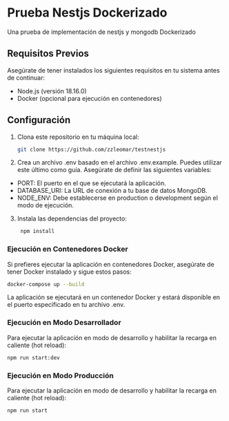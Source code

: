 # Prueba Nestjs Dockerizado

Una prueba de implementación de nestjs y mongodb Dockerizado

## Requisitos Previos

Asegúrate de tener instalados los siguientes requisitos en tu sistema antes de continuar:

- Node.js (versión 18.16.0)
- Docker (opcional para ejecución en contenedores)

## Configuración

1. Clona este repositorio en tu máquina local:

   ```bash
   git clone https://github.com/zzleomar/testnestjs

2. Crea un archivo .env basado en el archivo .env.example. Puedes utilizar este último como guía. Asegúrate de definir las siguientes variables:

 - PORT: El puerto en el que se ejecutará la aplicación.
 - DATABASE_URI: La URL de conexión a tu base de datos MongoDB.
 - NODE_ENV: Debe establecerse en production o development según el modo de ejecución.

3. Instala las dependencias del proyecto:
   ```bash
    npm install

### Ejecución en Contenedores Docker
Si prefieres ejecutar la aplicación en contenedores Docker, asegúrate de tener Docker instalado y sigue estos pasos:
   ```bash
  docker-compose up --build
```
La aplicación se ejecutará en un contenedor Docker y estará disponible en el puerto especificado en tu archivo .env.

### Ejecución en Modo Desarrollador
  Para ejecutar la aplicación en modo de desarrollo y habilitar la recarga en caliente (hot reload):

   ```bash
  npm run start:dev
```

### Ejecución en Modo Producción
  Para ejecutar la aplicación en modo de desarrollo y habilitar la recarga en caliente (hot reload):

   ```bash
  npm run start
```